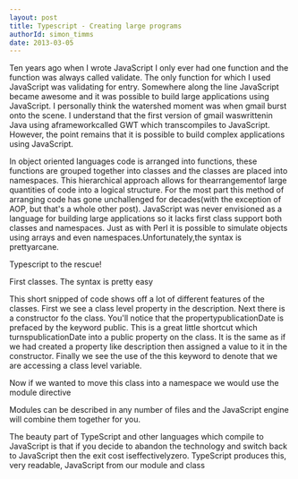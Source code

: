 ```yaml
---
layout: post
title: Typescript - Creating large programs
authorId: simon_timms
date: 2013-03-05
---
```


Ten years ago when I wrote JavaScript I only ever had one function and the function was always called validate. The only function for which I used JavaScript was validating for entry. Somewhere along the line JavaScript became awesome and it was possible to build large applications using JavaScript. I personally think the watershed moment was when gmail burst onto the scene. I understand that the first version of gmail waswrittenin Java using aframeworkcalled GWT which transcompiles to JavaScript. However, the point remains that it is possible to build complex applications using JavaScript.

In object oriented languages code is arranged into functions, these functions are grouped together into classes and the classes are placed into namespaces. This hierarchical approach allows for thearrangementof large quantities of code into a logical structure. For the most part this method of arranging code has gone unchallenged for decades(with the exception of AOP, but that's a whole other post). JavaScript was never envisioned as a language for building large applications so it lacks first class support both classes and namespaces. Just as with Perl it is possible to simulate objects using arrays and even namespaces.Unfortunately,the syntax is prettyarcane.

Typescript to the rescue!

First classes. The syntax is pretty easy

<script src='https://gist.github.com/stimms/5087921.js'></script>

This short snipped of code shows off a lot of different features of the classes. First we see a class level property in the description. Next there is a constructor fo the class. You'll notice that the propertypublicationDate is prefaced by the keyword public. This is a great little shortcut which turnspublicationDate into a public property on the class. It is the same as if we had created a property like description then assigned a value to it in the constructor. Finally we see the use of the this keyword to denote that we are accessing a class level variable.

Now if we wanted to move this class into a namespace we would use the module directive

<script src='https://gist.github.com/stimms/5088269.js'></script>

Modules can be described in any number of files and the JavaScript engine will combine them together for you.

The beauty part of TypeScript and other languages which compile to JavaScript is that if you decide to abandon the technology and switch back to JavaScript then the exit cost iseffectivelyzero. TypeScript produces this, very readable, JavaScript from our module and class

<script src='https://gist.github.com/stimms/5088265.js'></script>



